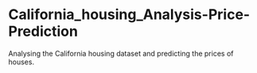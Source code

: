 # California_housing_Analysis-Price-Prediction
Analysing the California housing dataset and predicting the prices of houses.
